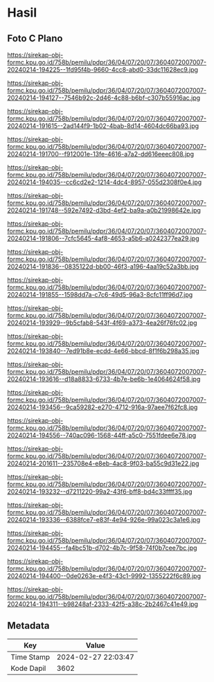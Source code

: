 # Hasil

## Foto C Plano

https://sirekap-obj-formc.kpu.go.id/758b/pemilu/pdpr/36/04/07/20/07/3604072007007-20240214-194225--1fd95f4b-9660-4cc8-abd0-33dc11628ec9.jpg

https://sirekap-obj-formc.kpu.go.id/758b/pemilu/pdpr/36/04/07/20/07/3604072007007-20240214-194127--7546b92c-2d46-4c88-b6bf-c307b55916ac.jpg

https://sirekap-obj-formc.kpu.go.id/758b/pemilu/pdpr/36/04/07/20/07/3604072007007-20240214-191615--2ad144f9-1b02-4bab-8d14-4604dc66ba93.jpg

https://sirekap-obj-formc.kpu.go.id/758b/pemilu/pdpr/36/04/07/20/07/3604072007007-20240214-191700--f912001e-13fe-4616-a7a2-dd616eeec808.jpg

https://sirekap-obj-formc.kpu.go.id/758b/pemilu/pdpr/36/04/07/20/07/3604072007007-20240214-194035--cc6cd2e2-1214-4dc4-8957-055d2308f0e4.jpg

https://sirekap-obj-formc.kpu.go.id/758b/pemilu/pdpr/36/04/07/20/07/3604072007007-20240214-191748--592e7492-d3bd-4ef2-ba9a-a0b21998642e.jpg

https://sirekap-obj-formc.kpu.go.id/758b/pemilu/pdpr/36/04/07/20/07/3604072007007-20240214-191806--7cfc5645-4af8-4653-a5b6-a0242377ea29.jpg

https://sirekap-obj-formc.kpu.go.id/758b/pemilu/pdpr/36/04/07/20/07/3604072007007-20240214-191836--0835122d-bb00-46f3-a196-4aa19c52a3bb.jpg

https://sirekap-obj-formc.kpu.go.id/758b/pemilu/pdpr/36/04/07/20/07/3604072007007-20240214-191855--1598dd7a-c7c6-49d5-96a3-8cfc11ff96d7.jpg

https://sirekap-obj-formc.kpu.go.id/758b/pemilu/pdpr/36/04/07/20/07/3604072007007-20240214-193929--9b5cfab8-543f-4f69-a373-4ea26f76fc02.jpg

https://sirekap-obj-formc.kpu.go.id/758b/pemilu/pdpr/36/04/07/20/07/3604072007007-20240214-193840--7ed91b8e-ecdd-4e66-bbcd-8f1f6b298a35.jpg

https://sirekap-obj-formc.kpu.go.id/758b/pemilu/pdpr/36/04/07/20/07/3604072007007-20240214-193616--d18a8833-6733-4b7e-be6b-1e4064624f58.jpg

https://sirekap-obj-formc.kpu.go.id/758b/pemilu/pdpr/36/04/07/20/07/3604072007007-20240214-193456--9ca59282-e270-4712-916a-97aee7f62fc8.jpg

https://sirekap-obj-formc.kpu.go.id/758b/pemilu/pdpr/36/04/07/20/07/3604072007007-20240214-194556--740ac096-1568-44ff-a5c0-7551fdee6e78.jpg

https://sirekap-obj-formc.kpu.go.id/758b/pemilu/pdpr/36/04/07/20/07/3604072007007-20240214-201611--235708e4-e8eb-4ac8-9f03-ba55c9d31e22.jpg

https://sirekap-obj-formc.kpu.go.id/758b/pemilu/pdpr/36/04/07/20/07/3604072007007-20240214-193232--d7211220-99a2-43f6-bff8-bd4c33ffff35.jpg

https://sirekap-obj-formc.kpu.go.id/758b/pemilu/pdpr/36/04/07/20/07/3604072007007-20240214-193336--6388fce7-e83f-4e94-926e-99a023c3a1e6.jpg

https://sirekap-obj-formc.kpu.go.id/758b/pemilu/pdpr/36/04/07/20/07/3604072007007-20240214-194455--fa4bc51b-d702-4b7c-9f58-74f0b7cee7bc.jpg

https://sirekap-obj-formc.kpu.go.id/758b/pemilu/pdpr/36/04/07/20/07/3604072007007-20240214-194400--0de0263e-e4f3-43c1-9992-1355222f6c89.jpg

https://sirekap-obj-formc.kpu.go.id/758b/pemilu/pdpr/36/04/07/20/07/3604072007007-20240214-194311--b98248af-2333-42f5-a38c-2b2467c41e49.jpg


## Metadata

| Key        | Value               |
| ---------- | ------------------- |
| Time Stamp | 2024-02-27 22:03:47 |
| Kode Dapil | 3602                |



